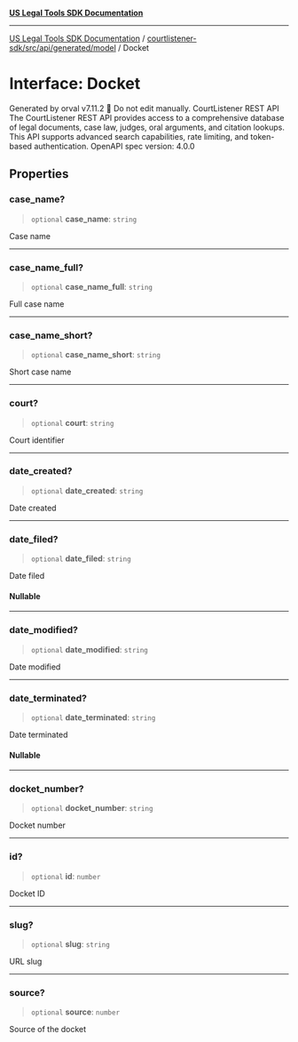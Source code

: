 [**US Legal Tools SDK Documentation**](../../../../../../README.md)

***

[US Legal Tools SDK Documentation](../../../../../../README.md) / [courtlistener-sdk/src/api/generated/model](../README.md) / Docket

# Interface: Docket

Generated by orval v7.11.2 🍺
Do not edit manually.
CourtListener REST API
The CourtListener REST API provides access to a comprehensive database of legal documents, case law, judges, oral arguments, and citation lookups. This API supports advanced search capabilities, rate limiting, and token-based authentication.
OpenAPI spec version: 4.0.0

## Properties

### case\_name?

> `optional` **case\_name**: `string`

Case name

***

### case\_name\_full?

> `optional` **case\_name\_full**: `string`

Full case name

***

### case\_name\_short?

> `optional` **case\_name\_short**: `string`

Short case name

***

### court?

> `optional` **court**: `string`

Court identifier

***

### date\_created?

> `optional` **date\_created**: `string`

Date created

***

### date\_filed?

> `optional` **date\_filed**: `string`

Date filed

#### Nullable

***

### date\_modified?

> `optional` **date\_modified**: `string`

Date modified

***

### date\_terminated?

> `optional` **date\_terminated**: `string`

Date terminated

#### Nullable

***

### docket\_number?

> `optional` **docket\_number**: `string`

Docket number

***

### id?

> `optional` **id**: `number`

Docket ID

***

### slug?

> `optional` **slug**: `string`

URL slug

***

### source?

> `optional` **source**: `number`

Source of the docket
